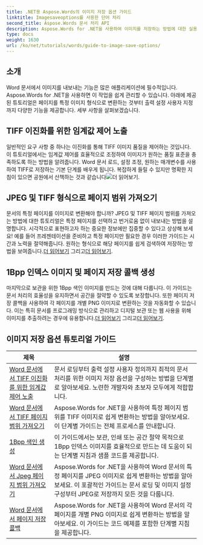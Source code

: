 ```yaml
---
title: .NET용 Aspose.Words의 이미지 저장 옵션 가이드
linktitle: Imagesaveoptions를 사용한 단어 처리
second_title: Aspose.Words 문서 처리 API
description: Aspose.Words for .NET을 사용하여 이미지를 저장하는 방법에 대한 실용적인 튜토리얼을 확인해 보세요. 효율적인 문서 처리를 위한 쉽게 따라할 수 있는 단계와 코드 샘플이 제공됩니다.
type: docs
weight: 1630
url: /ko/net/tutorials/words/guide-to-image-save-options/
---
```

## 소개

Word 문서에서 이미지를 내보내는 기능은 많은 애플리케이션에 필수적입니다. Aspose.Words for .NET을 사용하면 이 작업을 쉽게 관리할 수 있습니다. 아래에 제공된 튜토리얼은 페이지를 특정 이미지 형식으로 변환하는 것부터 출력 설정 사용자 지정까지 다양한 기능을 제공합니다. 세부 사항을 살펴보겠습니다.

## TIFF 이진화를 위한 임계값 제어 노출

일반적인 요구 사항 중 하나는 이진화를 통해 TIFF 이미지 품질을 제어하는 것입니다. 이 튜토리얼에서는 임계값 제어를 효율적으로 조정하여 이미지가 원하는 품질 표준을 충족하도록 하는 방법을 알려줍니다. Word 문서 로드, 설정 조정, 원하는 매개변수를 사용하여 TIFF로 저장하는 기본 단계를 배우게 됩니다. 복잡하게 들릴 수 있지만 명확한 지침이 있으면 공원에서 산책하는 것과 같습니다![더 읽어보기](./expose-threshold-control-for-tiff-binarization-in-word-document/).

## JPEG 및 TIFF 형식으로 페이지 범위 가져오기

 문서의 특정 페이지를 이미지로 변환해야 합니까? JPEG 및 TIFF 페이지 범위를 가져오는 방법에 대한 튜토리얼은 특정 페이지를 선택하고 번거로움 없이 내보내는 방법을 설명합니다. 시각적으로 표현하고자 하는 중요한 정보에만 집중할 수 있다고 상상해 보세요! 예를 들어 프레젠테이션을 준비하고 특정 페이지만 필요한 경우 이러한 가이드는 시간과 노력을 절약해줍니다. 원하는 형식으로 해당 페이지를 쉽게 검색하여 저장하는 방법을 보여줍니다.[더 읽어보기](./get-jpeg-page-range-word-document/) 그리고[더 읽어보기](./get-tiff-page-range-word-document/).

## 1Bpp 인덱스 이미지 및 페이지 저장 콜백 생성

 마지막으로 보관을 위한 1Bpp 색인 이미지를 만드는 것에 대해 다룹니다. 이 가이드는 문서 처리의 효율성을 유지하면서 공간을 절약할 수 있도록 보장합니다. 또한 페이지 저장 콜백을 사용하여 각 페이지를 개별 PNG 이미지로 변환하는 것을 자동화할 수 있습니다. 이는 특히 문서를 프로그래밍 방식으로 관리하고 디지털 보관 또는 웹 사용을 위해 이미지를 추출하려는 경우에 유용합니다.[더 읽어보기](./create-1bpp-indexed/) 그리고[더 읽어보기](./page-saving-callback-word-document/).

 ## 이미지 저장 옵션 튜토리얼 가이드
| 제목 | 설명 |
| --- | --- |
| [Word 문서에서 TIFF 이진화를 위한 임계값 제어 노출](./expose-threshold-control-for-tiff-binarization-in-word-document/) | 문서 로딩부터 출력 설정 사용자 정의까지 최적의 문서 처리를 위한 이미지 저장 옵션을 구성하는 방법을 단계별로 알아보세요. 노련한 개발자와 초보자 모두에게 적합합니다. |
| [Word 문서에서 TIFF 페이지 범위 가져오기](./get-tiff-page-range-word-document/) | Aspose.Words for .NET을 사용하여 특정 페이지 범위를 TIFF 이미지로 쉽게 변환하는 방법을 알아보세요. 이 단계별 가이드는 전체 프로세스를 안내합니다. |
| [1Bpp 색인 생성](./create-1bpp-indexed/) | 이 가이드에서는 보관, 인쇄 또는 공간 절약 목적으로 1Bpp 인덱스 이미지를 효율적으로 만드는 데 도움이 되는 단계별 지침과 샘플 코드를 제공합니다. |
| [Word 문서에서 Jpeg 페이지 범위 가져오기](./get-jpeg-page-range-word-document/) | Aspose.Words for .NET을 사용하여 Word 문서의 특정 페이지를 JPEG 이미지로 쉽게 변환하는 방법을 알아보세요. 이 포괄적인 가이드는 문서 로딩 및 이미지 설정 구성부터 JPEG로 저장까지 모든 것을 다룹니다. |
| [Word 문서에서 페이지 저장 콜백](./page-saving-callback-word-document/) | Aspose.Words for .NET을 사용하여 Word 문서의 각 페이지를 개별 PNG 이미지로 쉽게 변환하는 방법을 알아보세요. 이 가이드는 코드 예제를 포함한 단계별 지침을 제공합니다. |